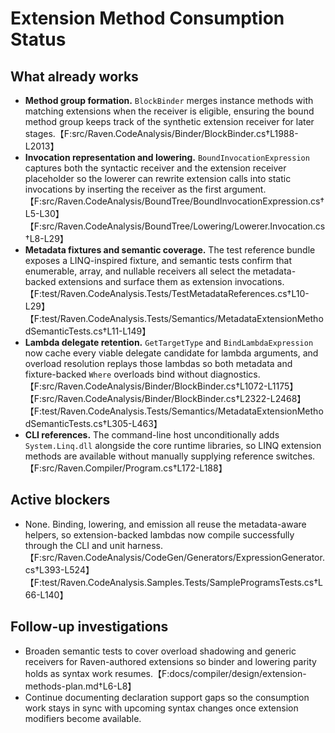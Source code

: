 # Extension Method Consumption Status

## What already works

* **Method group formation.** `BlockBinder` merges instance methods with
  matching extensions when the receiver is eligible, ensuring the bound method
  group keeps track of the synthetic extension receiver for later stages.【F:src/Raven.CodeAnalysis/Binder/BlockBinder.cs†L1988-L2013】
* **Invocation representation and lowering.** `BoundInvocationExpression`
  captures both the syntactic receiver and the extension receiver placeholder so
  the lowerer can rewrite extension calls into static invocations by inserting
  the receiver as the first argument.【F:src/Raven.CodeAnalysis/BoundTree/BoundInvocationExpression.cs†L5-L30】【F:src/Raven.CodeAnalysis/BoundTree/Lowering/Lowerer.Invocation.cs†L8-L29】
* **Metadata fixtures and semantic coverage.** The test reference bundle exposes
  a LINQ-inspired fixture, and semantic tests confirm that enumerable, array, and
  nullable receivers all select the metadata-backed extensions and surface them
  as extension invocations.【F:test/Raven.CodeAnalysis.Tests/TestMetadataReferences.cs†L10-L29】【F:test/Raven.CodeAnalysis.Tests/Semantics/MetadataExtensionMethodSemanticTests.cs†L11-L149】
* **Lambda delegate retention.** `GetTargetType` and `BindLambdaExpression`
  now cache every viable delegate candidate for lambda arguments, and overload
  resolution replays those lambdas so both metadata and fixture-backed `Where`
  overloads bind without diagnostics.【F:src/Raven.CodeAnalysis/Binder/BlockBinder.cs†L1072-L1175】【F:src/Raven.CodeAnalysis/Binder/BlockBinder.cs†L2322-L2468】【F:test/Raven.CodeAnalysis.Tests/Semantics/MetadataExtensionMethodSemanticTests.cs†L305-L463】
* **CLI references.** The command-line host unconditionally adds
  `System.Linq.dll` alongside the core runtime libraries, so LINQ extension
  methods are available without manually supplying reference switches.【F:src/Raven.Compiler/Program.cs†L172-L188】

## Active blockers

* None. Binding, lowering, and emission all reuse the metadata-aware helpers, so
  extension-backed lambdas now compile successfully through the CLI and unit
  harness.【F:src/Raven.CodeAnalysis/CodeGen/Generators/ExpressionGenerator.cs†L393-L524】【F:test/Raven.CodeAnalysis.Samples.Tests/SampleProgramsTests.cs†L66-L140】

## Follow-up investigations

* Broaden semantic tests to cover overload shadowing and generic receivers for
  Raven-authored extensions so binder and lowering parity holds as syntax work
  resumes.【F:docs/compiler/design/extension-methods-plan.md†L6-L8】
* Continue documenting declaration support gaps so the consumption work stays in
  sync with upcoming syntax changes once extension modifiers become available.
